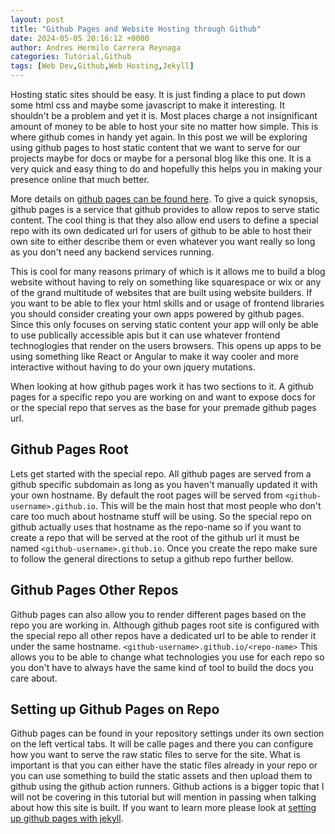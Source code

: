 ```yaml
---
layout: post
title: "Github Pages and Website Hosting through Github"
date: 2024-05-05 20:16:12 +0000
author: Andres Hermilo Carrera Reynaga
categories: Tutorial,Github
tags: [Web Dev,Github,Web Hosting,Jekyll]
---
```

Hosting static sites should be easy. It is just finding a  place to put down some html css and maybe some javascript to make it interesting. It shouldn't be a problem and yet it is. Most places charge a not insignificant amount of money to be able to host your site no matter how simple. This is where github comes in handy yet again. In this post we will be exploring using github pages to host static content that we want to serve for our projects maybe for docs or maybe for a personal blog like this one. It is a very quick and easy thing to do and hopefully this helps you in making your presence online that much better.

More details on [github pages can be found here](https://pages.github.com/). To give a quick synopsis, github pages is a service that github provides to allow repos to serve static content. The cool thing is that they also allow end users to define a special repo with its own dedicated url for users of github to be able to host their own site to either describe them or even whatever you want really so long as you don't need any backend services running.

This is cool for many reasons primary of which is it allows me to build a blog website without having to rely on something like squarespace or wix or any of the grand multitude of websites that are built using website builders. If you want to be able to flex your html skills and or usage of frontend libraries you should consider creating your own apps powered by github pages. Since this only focuses on serving static content your app will only be able to use publically accessible apis but it can use whatever frontend technoglogies that render on the users browsers. This opens up apps to be using something like React or Angular to make it way cooler and more interactive without having to do your own jquery mutations.

When looking at how github pages work it has two sections to it. A github pages for a specific repo you are working on and want to expose docs for or the special repo that serves as the base for your premade github pages url.

## Github Pages Root

Lets get started with the special repo. All github pages are served from a github specific subdomain as long as you haven't manually updated it with your own hostname. By default the root pages will be served from `<github-username>.github.io`. This will be the main host that most people who don't care too much about hostname stuff will be using. So the special repo on github actually uses that hostname as the repo-name so if you want to create a repo that will be served at the root of the github url it must be named `<github-username>.github.io`.
Once you create the repo make sure to follow the general directions to setup a github repo further bellow.

## Github Pages Other Repos

Github pages can also allow you to render different pages based on the repo you are working in. Although github pages root site is configured with the special repo all other repos have a dedicated url to be able to render it under the same hostname. `<github-username>.github.io/<repo-name>` This allows you to be able to change what technologies you use for each repo so you don't have to always have the same kind of tool to build the docs you care about.

## Setting up Github Pages on Repo

Github pages can be found in your repository settings under its own section on the left vertical tabs. It will be calle pages and there you can configure how you want to serve the raw static files to serve for the site. What is important is that you can either have the static files already in your repo or you can use something to build the static assets and then upload them to github using the github action runners. Github actions is a bigger topic that I will not be covering in this tutorial but will mention in passing when talking about how this site is built. If you want to learn more please look at [setting up github pages with jekyll](https://docs.github.com/en/pages/setting-up-a-github-pages-site-with-jekyll).
